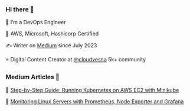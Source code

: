 ### Hi there 👋

 🔭 I’m a DevOps Engineer
 
 🔖 AWS, Microsoft, Hashicorp Certified 
 
✍ Writer on [Medium](https://cloudvesna.com/) since July 2023

⚡ Digital Content Creator at [@cloudvesna](https://www.instagram.com/cloudvesna/) 5k+ community 

### Medium Articles 📰

🎯 [Step-by-Step Guide: Running Kubernetes on AWS EC2 with Minikube](https://cloudvesna.com/step-by-step-guide-running-kubernetes-on-aws-ec2-with-minikube-3997d7aab6a4)

🎯 [Monitoring Linux Servers with Prometheus, Node Exporter and Grafana](https://cloudvesna.com/monitoring-linux-servers-with-prometheus-node-exporter-and-grafana-a9e1a14f0ec9)


<!--
**vmilovanovicc/vmilovanovicc** is a ✨ _special_ ✨ repository because its `README.md` (this file) appears on your GitHub profile.

Here are some ideas to get you started:

- 🔭 I’m currently working on ...
- 🌱 I’m currently learning ...
- 👯 I’m looking to collaborate on ...
- 🤔 I’m looking for help with ...
- 💬 Ask me about ...
- 📫 How to reach me: ...
- 😄 Pronouns: ...
- ⚡ Fun fact: ...
-->
